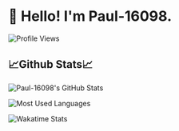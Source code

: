 # 👋 Hello! I'm Paul-16098.

![Profile Views](https://komarev.com/ghpvc/?username=Paul-16098)

## :chart_with_upwards_trend:Github Stats:chart_with_upwards_trend:

![[Paul-16098's GitHub Stats](https://github.com/Paul-16098)](https://github-readme-stats.vercel.app/api?username=Paul-16098&show_icons=true&count_private=true&locale=cn)

![[Most Used Languages](https://github.com/Paul-16098)](https://github-readme-stats.vercel.app/api/top-langs/?username=Paul-16098&count_private=true&locale=cn)

![[Wakatime Stats](https://wakatime.com/@Paul_16098)](https://github-readme-stats.vercel.app/api/wakatime?username=Paul_16098&locale=cn)
